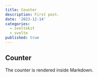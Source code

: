 ```yaml
---
title: Counter
description: First post.
date: '2023-12-14'
categories:
  - sveltekit
  - svelte
published: true
---
```


<!-- ... -->
<script>
  import Counter from './counter.svelte'
</script>

## Counter

The counter is rendered inside Markdown.

<Counter />
